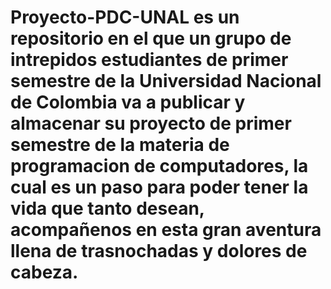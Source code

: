 # Proyecto-PDC-UNAL es un repositorio en el que un grupo de intrepidos estudiantes de primer semestre de la Universidad Nacional de Colombia va a publicar y almacenar su proyecto de primer semestre de la materia de programacion de computadores, la cual es un paso para poder tener la vida que tanto desean, acompañenos en esta gran aventura llena de trasnochadas y dolores de cabeza.
